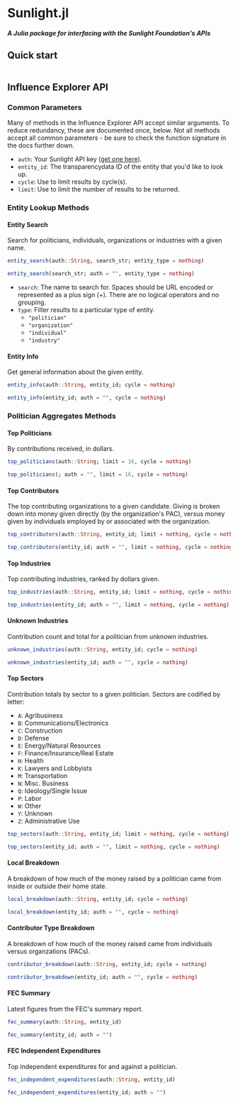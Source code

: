 # Sunlight.jl

##### A Julia package for interfacing with the Sunlight Foundation's APIs

## Quick start

```julia
```


## Influence Explorer API

### Common Parameters
Many of methods in the Influence Explorer API accept similar arguments. To reduce redundancy, these are documented once, below. Not all methods accept all common parameters - be sure to check the function signature in the docs further down.

- `auth`: Your Sunlight API key ([get one here](http://sunlightfoundation.com/api/)).
- `entity_id`: The transparencydata ID of the entity that you'd like to look up.
- `cycle`: Use to limit results by cycle(s).
- `limit`: Use to limit the number of results to be returned.

### Entity Lookup Methods

#### Entity Search
Search for politicians, individuals, organizations or industries with a given name.

```julia
entity_search(auth::String, search_str; entity_type = nothing)

entity_search(search_str; auth = "", entity_type = nothing)
```
- `search`: The name to search for. Spaces should be URL encoded or represented as a plus sign (+). There are no logical operators and no grouping.
- `type`:   Filter results to a particular type of entity.
    * `"politician"`
    * `"organization"`
    * `"individual"`
    * `"industry"`


#### Entity Info
Get general information about the given entity.

```julia
entity_info(auth::String, entity_id; cycle = nothing)

entity_info(entity_id; auth = "", cycle = nothing)
```


### Politician Aggregates Methods

#### Top Politicians
By contributions received, in dollars.

```julia
top_politicians(auth::String; limit = 16, cycle = nothing)

top_politicians(; auth = "", limit = 16, cycle = nothing)
```


#### Top Contributors
The top contributing organizations to a given candidate. Giving is broken down into money given directly (by the organization's PAC), versus money given by individuals employed by or associated with the organization.

```julia
top_contributors(auth::String, entity_id; limit = nothing, cycle = nothing)

top_contributors(entity_id; auth = "", limit = nothing, cycle = nothing)
```


#### Top Industries
Top contributing industries, ranked by dollars given.

```julia
top_industries(auth::String, entity_id; limit = nothing, cycle = nothing)

top_industries(entity_id; auth = "", limit = nothing, cycle = nothing)
```


#### Unknown Industries
Contribution count and total for a politician from unknown industries.

```julia
unknown_industries(auth::String, entity_id; cycle = nothing)

unknown_industries(entity_id; auth = "", cycle = nothing)
```


#### Top Sectors
Contribution totals by sector to a given politician. Sectors are codified by letter:
- `A`: Agribusiness
- `B`: Communications/Electronics
- `C`: Construction
- `D`: Defense
- `E`: Energy/Natural Resources
- `F`: Finance/Insurance/Real Estate
- `H`: Health
- `K`: Lawyers and Lobbyists
- `M`: Transportation
- `N`: Misc. Business
- `Q`: Ideology/Single Issue
- `P`: Labor
- `W`: Other
- `Y`: Unknown
- `Z`: Administrative Use

```julia
top_sectors(auth::String, entity_id; limit = nothing, cycle = nothing)

top_sectors(entity_id; auth = "", limit = nothing, cycle = nothing)
```


#### Local Breakdown
A breakdown of how much of the money raised by a politician came from inside or outside their home state.

```julia
local_breakdown(auth::String, entity_id; cycle = nothing)

local_breakdown(entity_id; auth = "", cycle = nothing)
```


#### Contributor Type Breakdown
A breakdown of how much of the money raised came from individuals versus organzations (PACs).

```julia
contributor_breakdown(auth::String, entity_id; cycle = nothing)

contributor_breakdown(entity_id; auth = "", cycle = nothing)
```


#### FEC Summary
Latest figures from the FEC's summary report.

```julia
fec_summary(auth::String, entity_id)

fec_summary(entity_id; auth = "")
```


#### FEC Independent Expenditures
Top independent expenditures for and against a politician.

```julia
fec_independent_expenditures(auth::String, entity_id)

fec_independent_expenditures(entity_id; auth = "")
```
